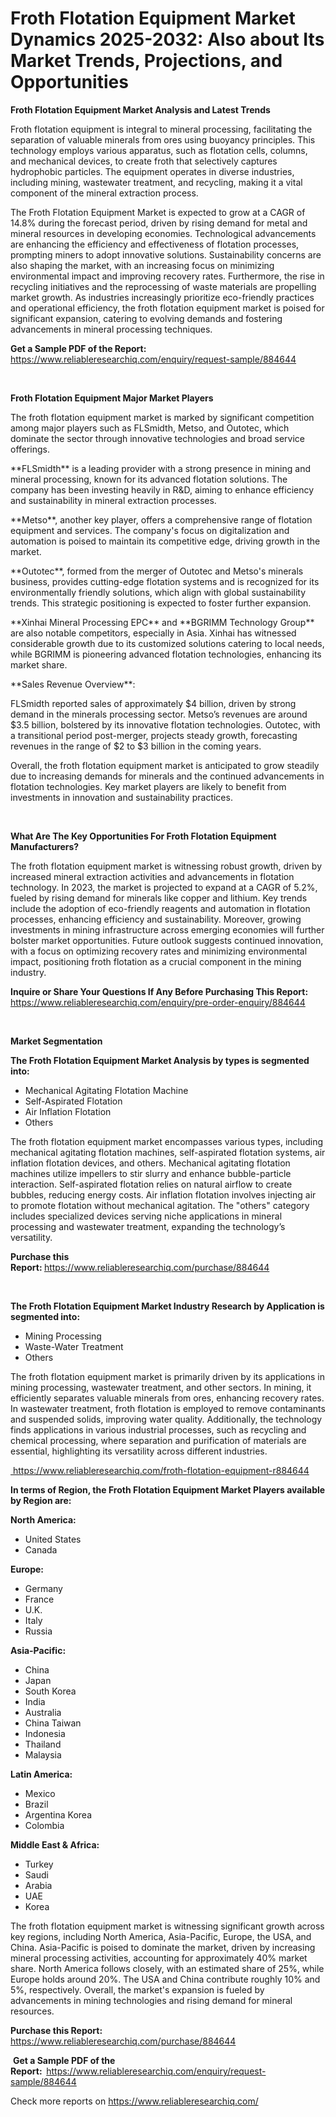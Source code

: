 <p><h1>Froth Flotation Equipment Market Dynamics 2025-2032: Also about Its Market Trends, Projections, and Opportunities</h1></p><p><strong>Froth Flotation Equipment Market Analysis and Latest Trends</strong></p>
<p><p>Froth flotation equipment is integral to mineral processing, facilitating the separation of valuable minerals from ores using buoyancy principles. This technology employs various apparatus, such as flotation cells, columns, and mechanical devices, to create froth that selectively captures hydrophobic particles. The equipment operates in diverse industries, including mining, wastewater treatment, and recycling, making it a vital component of the mineral extraction process.</p><p>The Froth Flotation Equipment Market is expected to grow at a CAGR of 14.8% during the forecast period, driven by rising demand for metal and mineral resources in developing economies. Technological advancements are enhancing the efficiency and effectiveness of flotation processes, prompting miners to adopt innovative solutions. Sustainability concerns are also shaping the market, with an increasing focus on minimizing environmental impact and improving recovery rates. Furthermore, the rise in recycling initiatives and the reprocessing of waste materials are propelling market growth. As industries increasingly prioritize eco-friendly practices and operational efficiency, the froth flotation equipment market is poised for significant expansion, catering to evolving demands and fostering advancements in mineral processing techniques.</p></p>
<p><strong>Get a Sample PDF of the Report:&nbsp;</strong> <a href="https://www.reliableresearchiq.com/enquiry/request-sample/884644?utm_campaign=3441&utm_medium=2&utm_source=Github&utm_content=ia&utm_term=31032025&utm_id=froth-flotation-equipment">https://www.reliableresearchiq.com/enquiry/request-sample/884644</a></p>
<p>&nbsp;</p>
<p><strong>Froth Flotation Equipment Major Market Players</strong></p>
<p><p>The froth flotation equipment market is marked by significant competition among major players such as FLSmidth, Metso, and Outotec, which dominate the sector through innovative technologies and broad service offerings. </p><p>**FLSmidth** is a leading provider with a strong presence in mining and mineral processing, known for its advanced flotation solutions. The company has been investing heavily in R&D, aiming to enhance efficiency and sustainability in mineral extraction processes. </p><p>**Metso**, another key player, offers a comprehensive range of flotation equipment and services. The company's focus on digitalization and automation is poised to maintain its competitive edge, driving growth in the market.</p><p>**Outotec**, formed from the merger of Outotec and Metso's minerals business, provides cutting-edge flotation systems and is recognized for its environmentally friendly solutions, which align with global sustainability trends. This strategic positioning is expected to foster further expansion.</p><p>**Xinhai Mineral Processing EPC** and **BGRIMM Technology Group** are also notable competitors, especially in Asia. Xinhai has witnessed considerable growth due to its customized solutions catering to local needs, while BGRIMM is pioneering advanced flotation technologies, enhancing its market share.</p><p>**Sales Revenue Overview**: </p><p>FLSmidth reported sales of approximately $4 billion, driven by strong demand in the minerals processing sector. Metso’s revenues are around $3.5 billion, bolstered by its innovative flotation technologies. Outotec, with a transitional period post-merger, projects steady growth, forecasting revenues in the range of $2 to $3 billion in the coming years.</p><p>Overall, the froth flotation equipment market is anticipated to grow steadily due to increasing demands for minerals and the continued advancements in flotation technologies. Key market players are likely to benefit from investments in innovation and sustainability practices.</p></p>
<p>&nbsp;</p>
<p><strong>What Are The Key Opportunities For Froth Flotation Equipment Manufacturers?</strong></p>
<p><p>The froth flotation equipment market is witnessing robust growth, driven by increased mineral extraction activities and advancements in flotation technology. In 2023, the market is projected to expand at a CAGR of 5.2%, fueled by rising demand for minerals like copper and lithium. Key trends include the adoption of eco-friendly reagents and automation in flotation processes, enhancing efficiency and sustainability. Moreover, growing investments in mining infrastructure across emerging economies will further bolster market opportunities. Future outlook suggests continued innovation, with a focus on optimizing recovery rates and minimizing environmental impact, positioning froth flotation as a crucial component in the mining industry.</p></p>
<p><strong>Inquire or Share Your Questions If Any Before Purchasing This Report:</strong> <a href="https://www.reliableresearchiq.com/enquiry/pre-order-enquiry/884644?utm_campaign=3441&utm_medium=2&utm_source=Github&utm_content=ia&utm_term=31032025&utm_id=froth-flotation-equipment">https://www.reliableresearchiq.com/enquiry/pre-order-enquiry/884644</a></p>
<p>&nbsp;</p>
<p><strong>Market Segmentation</strong></p>
<p><strong>The Froth Flotation Equipment Market Analysis by types is segmented into:</strong></p>
<p><ul><li>Mechanical Agitating Flotation Machine</li><li>Self-Aspirated Flotation</li><li>Air Inflation Flotation</li><li>Others</li></ul></p>
<p><p>The froth flotation equipment market encompasses various types, including mechanical agitating flotation machines, self-aspirated flotation systems, air inflation flotation devices, and others. Mechanical agitating flotation machines utilize impellers to stir slurry and enhance bubble-particle interaction. Self-aspirated flotation relies on natural airflow to create bubbles, reducing energy costs. Air inflation flotation involves injecting air to promote flotation without mechanical agitation. The "others" category includes specialized devices serving niche applications in mineral processing and wastewater treatment, expanding the technology’s versatility.</p></p>
<p><strong>Purchase this Report:&nbsp;</strong><a href="https://www.reliableresearchiq.com/purchase/884644?utm_campaign=3441&utm_medium=2&utm_source=Github&utm_content=ia&utm_term=31032025&utm_id=froth-flotation-equipment">https://www.reliableresearchiq.com/purchase/884644</a></p>
<p>&nbsp;</p>
<p><strong>The Froth Flotation Equipment Market Industry Research by Application is segmented into:</strong></p>
<p><ul><li>Mining Processing</li><li>Waste-Water Treatment</li><li>Others</li></ul></p>
<p><p>The froth flotation equipment market is primarily driven by its applications in mining processing, wastewater treatment, and other sectors. In mining, it efficiently separates valuable minerals from ores, enhancing recovery rates. In wastewater treatment, froth flotation is employed to remove contaminants and suspended solids, improving water quality. Additionally, the technology finds applications in various industrial processes, such as recycling and chemical processing, where separation and purification of materials are essential, highlighting its versatility across different industries.</p></p>
<p><a href="https://www.reliableresearchiq.com/froth-flotation-equipment-r884644?utm_campaign=3441&utm_medium=2&utm_source=Github&utm_content=ia&utm_term=31032025&utm_id=froth-flotation-equipment">&nbsp;https://www.reliableresearchiq.com/froth-flotation-equipment-r884644</a></p>
<p><strong>In terms of Region, the Froth Flotation Equipment Market Players available by Region are:</strong></p>
<p>
    <p> <strong> North America: </strong>
        <ul>
            <li>United States</li>
            <li>Canada</li>
        </ul>
        </p> 
    <p> <strong> Europe: </strong>
        <ul>
            <li>Germany</li>
            <li>France</li>
            <li>U.K.</li>
            <li>Italy</li>
            <li>Russia</li>
        </ul>
        </p> 
    <p> <strong> Asia-Pacific: </strong>
        <ul>
            <li>China</li>
            <li>Japan</li>
            <li>South Korea</li>
            <li>India</li>
            <li>Australia</li>
            <li>China Taiwan</li>
            <li>Indonesia</li>
            <li>Thailand</li>
            <li>Malaysia</li>
        </ul>
        </p> 
    <p> <strong> Latin America: </strong>
        <ul>
            <li>Mexico</li>
            <li>Brazil</li>
            <li>Argentina Korea</li>
            <li>Colombia</li>
        </ul>
        </p> 
    <p> <strong> Middle East & Africa: </strong>
        <ul>
            <li>Turkey</li>
            <li>Saudi</li>
            <li>Arabia</li>
            <li>UAE</li>
            <li>Korea</li>
        </ul>
    </p>
    </p>
<p><p>The froth flotation equipment market is witnessing significant growth across key regions, including North America, Asia-Pacific, Europe, the USA, and China. Asia-Pacific is poised to dominate the market, driven by increasing mineral processing activities, accounting for approximately 40% market share. North America follows closely, with an estimated share of 25%, while Europe holds around 20%. The USA and China contribute roughly 10% and 5%, respectively. Overall, the market's expansion is fueled by advancements in mining technologies and rising demand for mineral resources.</p></p>
<p><strong>Purchase this Report: </strong><a href="https://www.reliableresearchiq.com/purchase/884644?utm_campaign=3441&utm_medium=2&utm_source=Github&utm_content=ia&utm_term=31032025&utm_id=froth-flotation-equipment">https://www.reliableresearchiq.com/purchase/884644</a></p>
<p>&nbsp;<strong>Get a Sample PDF of the Report:&nbsp;&nbsp;</strong><a href="https://www.reliableresearchiq.com/enquiry/request-sample/884644?utm_campaign=3441&utm_medium=2&utm_source=Github&utm_content=ia&utm_term=31032025&utm_id=froth-flotation-equipment">https://www.reliableresearchiq.com/enquiry/request-sample/884644</a></p>
<p><strong></strong></p>
<p>Check more reports on <a href="https://www.reliableresearchiq.com/?utm_campaign=3441&utm_medium=2&utm_source=Github&utm_content=ia&utm_term=31032025&utm_id=froth-flotation-equipment">https://www.reliableresearchiq.com/</a></p>
